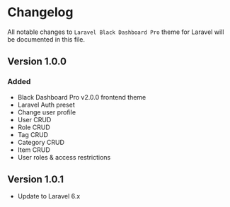 # Changelog

All notable changes to `Laravel Black Dashboard Pro` theme for Laravel will be documented in this file.

## Version 1.0.0

### Added
- Black Dashboard Pro v2.0.0 frontend theme
- Laravel Auth preset
- Change user profile
- User CRUD
- Role CRUD
- Tag CRUD
- Category CRUD
- Item CRUD
- User roles & access restrictions

## Version 1.0.1

- Update to Laravel 6.x
